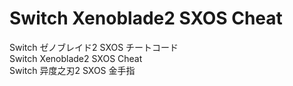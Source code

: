 # Switch Xenoblade2 SXOS Cheat
Switch ゼノブレイド2 SXOS チートコード</br>
Switch Xenoblade2 SXOS Cheat</br>
Switch 异度之刃2 SXOS 金手指
